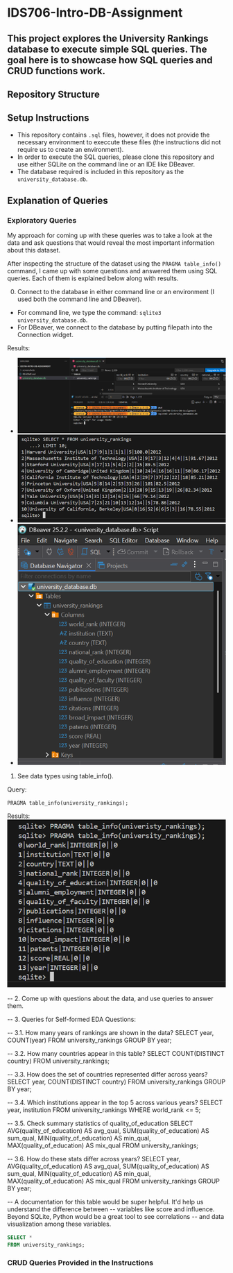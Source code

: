 # IDS706-Intro-DB-Assignment

## This project explores the University Rankings database to execute simple SQL queries. The goal here is to showcase how SQL queries and CRUD functions work.

## Repository Structure

## Setup Instructions
- This repository contains `.sql` files, however, it does not provide the necessary environment to execcute these files (the instructions did not require us to create an environment).
- In order to execute the SQL queries, please clone this repository and use either SQLite on the command line or an IDE like DBeaver.
- The database required is included in this repository as the `university_database.db`.

## Explanation of Queries

### Exploratory Queries

My approach for coming up with these queries was to take a look at the data and ask questions that would reveal the most important information about this dataset.

After inspecting the structure of the dataset using the `PRAGMA table_info()` command, I came up with some questions and answered them using SQL queries. Each of them is explained below along with results.

0. Connect to the database in either command line or an environment (I used both the command line and DBeaver).
- For command line, we type the command: `sqlite3 university_database.db`.
- For DBeaver, we connect to the database by putting filepath into the Connection widget.

Results:
- ![connect_db](screenshots/command_line/connect_db_1.png)
- ![connect_db](screenshots/command_line/connect_db_2.png)
- ![connect_db](screenshots/DBeaver/connect_db_1.png)


1. See data types using table_info().

Query:
```sql
PRAGMA table_info(university_rankings);
```
Results:
![table_info](screenshots/command_line/analyze_table_info.png)

-- 2. Come up with questions about the data, and use queries to answer them.

-- 3. Queries for Self-formed EDA Questions:

-- 3.1. How many years of rankings are shown in the data?
SELECT year, COUNT(year)
FROM university_rankings
GROUP BY year;

-- 3.2. How many countries appear in this table? 
SELECT COUNT(DISTINCT country) FROM university_rankings;

-- 3.3. How does the set of countries represented differ across years?
SELECT year, COUNT(DISTINCT country) FROM university_rankings
GROUP BY year;

-- 3.4. Which institutions appear in the top 5 across various years?
SELECT year, institution FROM university_rankings
WHERE world_rank <= 5;

-- 3.5. Check summary statistics of quality_of_education
SELECT AVG(quality_of_education) AS avg_qual,
SUM(quality_of_education) AS sum_qual,
MIN(quality_of_education) AS min_qual,
MAX(quality_of_education) AS mix_qual
FROM university_rankings;

-- 3.6. How do these stats differ across years?
SELECT year, AVG(quality_of_education) AS avg_qual, 
SUM(quality_of_education) AS sum_qual,
MIN(quality_of_education) AS min_qual,
MAX(quality_of_education) AS mix_qual
FROM university_rankings 
GROUP BY year;

-- A documentation for this table would be super helpful. It'd help us understand the difference between
-- variables like score and influence. Beyond SQLite, Python would be a great tool to see correlations
-- and data visualization among these variables.

```sql
SELECT *
FROM university_rankings;
```


### CRUD Queries Provided in the Instructions